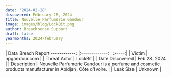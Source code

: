 ```yaml
---
date: '2024-02-28'
discovered: February 28, 2024
title: Nouvelle Parfumerie Gandour
image: images/blog/LockBit.png
author: Breachsense Support
draft: false
yearmonths: 2024/february
---
```



| Data Breach Report
------------:     |:-------------:    | :-----:|
| Victim      | npgandour.com      | 
| Threat Actor      | LockBit      | 
| Date Discovered      | Feb 28, 2024      | 
| Description      | Nouvelle Parfumerie Gandour is a perfume and cosmetic products manufacturer in Abidjan, Côte d'Ivoire.      | 
| Leak Size      | Unknown      | 

